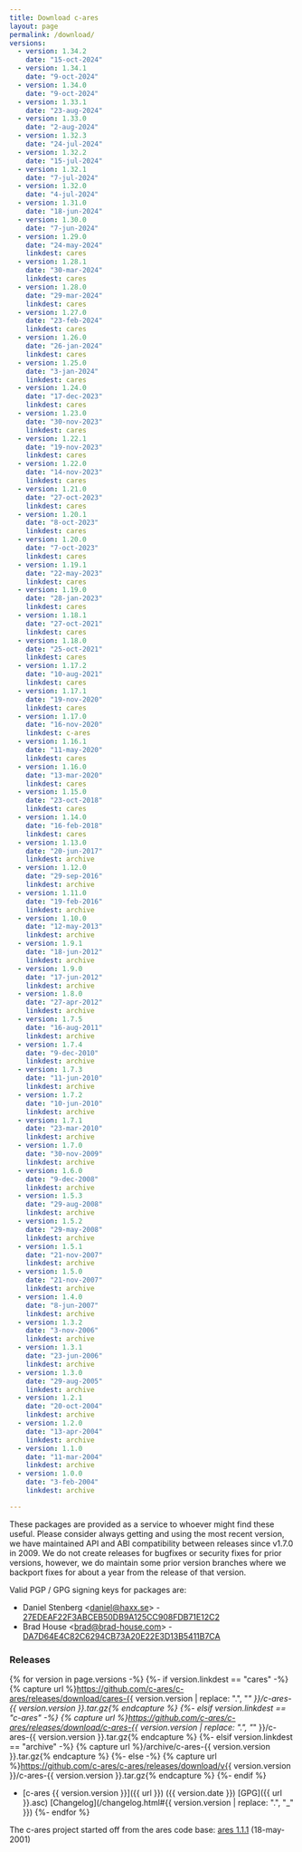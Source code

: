 ```yaml
---
title: Download c-ares
layout: page
permalink: /download/
versions:
  - version: 1.34.2
    date: "15-oct-2024"
  - version: 1.34.1
    date: "9-oct-2024"
  - version: 1.34.0
    date: "9-oct-2024"
  - version: 1.33.1
    date: "23-aug-2024"
  - version: 1.33.0
    date: "2-aug-2024"
  - version: 1.32.3
    date: "24-jul-2024"
  - version: 1.32.2
    date: "15-jul-2024"
  - version: 1.32.1
    date: "7-jul-2024"
  - version: 1.32.0
    date: "4-jul-2024"
  - version: 1.31.0
    date: "18-jun-2024"
  - version: 1.30.0
    date: "7-jun-2024"
  - version: 1.29.0
    date: "24-may-2024"
    linkdest: cares
  - version: 1.28.1
    date: "30-mar-2024"
    linkdest: cares
  - version: 1.28.0
    date: "29-mar-2024"
    linkdest: cares
  - version: 1.27.0
    date: "23-feb-2024"
    linkdest: cares
  - version: 1.26.0
    date: "26-jan-2024"
    linkdest: cares
  - version: 1.25.0
    date: "3-jan-2024"
    linkdest: cares
  - version: 1.24.0
    date: "17-dec-2023"
    linkdest: cares
  - version: 1.23.0
    date: "30-nov-2023"
    linkdest: cares
  - version: 1.22.1
    date: "19-nov-2023"
    linkdest: cares
  - version: 1.22.0
    date: "14-nov-2023"
    linkdest: cares
  - version: 1.21.0
    date: "27-oct-2023"
    linkdest: cares
  - version: 1.20.1
    date: "8-oct-2023"
    linkdest: cares
  - version: 1.20.0
    date: "7-oct-2023"
    linkdest: cares
  - version: 1.19.1
    date: "22-may-2023"
    linkdest: cares
  - version: 1.19.0
    date: "28-jan-2023"
    linkdest: cares
  - version: 1.18.1
    date: "27-oct-2021"
    linkdest: cares
  - version: 1.18.0
    date: "25-oct-2021"
    linkdest: cares
  - version: 1.17.2
    date: "10-aug-2021"
    linkdest: cares
  - version: 1.17.1
    date: "19-nov-2020"
    linkdest: cares
  - version: 1.17.0
    date: "16-nov-2020"
    linkdest: c-ares
  - version: 1.16.1
    date: "11-may-2020"
    linkdest: cares
  - version: 1.16.0
    date: "13-mar-2020"
    linkdest: cares
  - version: 1.15.0
    date: "23-oct-2018"
    linkdest: cares
  - version: 1.14.0
    date: "16-feb-2018"
    linkdest: cares
  - version: 1.13.0
    date: "20-jun-2017"
    linkdest: archive
  - version: 1.12.0
    date: "29-sep-2016"
    linkdest: archive
  - version: 1.11.0
    date: "19-feb-2016"
    linkdest: archive
  - version: 1.10.0
    date: "12-may-2013"
    linkdest: archive
  - version: 1.9.1
    date: "18-jun-2012"
    linkdest: archive
  - version: 1.9.0
    date: "17-jun-2012"
    linkdest: archive
  - version: 1.8.0
    date: "27-apr-2012"
    linkdest: archive
  - version: 1.7.5
    date: "16-aug-2011"
    linkdest: archive
  - version: 1.7.4
    date: "9-dec-2010"
    linkdest: archive
  - version: 1.7.3
    date: "11-jun-2010"
    linkdest: archive
  - version: 1.7.2
    date: "10-jun-2010"
    linkdest: archive
  - version: 1.7.1
    date: "23-mar-2010"
    linkdest: archive
  - version: 1.7.0
    date: "30-nov-2009"
    linkdest: archive
  - version: 1.6.0
    date: "9-dec-2008"
    linkdest: archive
  - version: 1.5.3
    date: "29-aug-2008"
    linkdest: archive
  - version: 1.5.2
    date: "29-may-2008"
    linkdest: archive
  - version: 1.5.1
    date: "21-nov-2007"
    linkdest: archive
  - version: 1.5.0
    date: "21-nov-2007"
    linkdest: archive
  - version: 1.4.0
    date: "8-jun-2007"
    linkdest: archive
  - version: 1.3.2
    date: "3-nov-2006"
    linkdest: archive
  - version: 1.3.1
    date: "23-jun-2006"
    linkdest: archive
  - version: 1.3.0
    date: "29-aug-2005"
    linkdest: archive
  - version: 1.2.1
    date: "20-oct-2004"
    linkdest: archive
  - version: 1.2.0
    date: "13-apr-2004"
    linkdest: archive
  - version: 1.1.0
    date: "11-mar-2004"
    linkdest: archive
  - version: 1.0.0
    date: "3-feb-2004"
    linkdest: archive

---
```


These packages are provided as a service to whoever might find these useful. Please consider always getting and using the most recent version, we have maintained API and ABI compatibility between releases since v1.7.0 in 2009. We do not create releases for bugfixes or security fixes for prior versions, however, we do maintain some prior version branches where we backport fixes for about a year from the release of that version.

Valid PGP / GPG signing keys for packages are:

 - Daniel Stenberg &lt;daniel@haxx.se&gt; - [27EDEAF22F3ABCEB50DB9A125CC908FDB71E12C2](https://keyserver.ubuntu.com/pks/lookup?op=get&search=0x27edeaf22f3abceb50db9a125cc908fdb71e12c2)
 - Brad House &lt;brad@brad-house.com&gt; - [DA7D64E4C82C6294CB73A20E22E3D13B5411B7CA](https://keyserver.ubuntu.com/pks/lookup?op=get&search=0xda7d64e4c82c6294cb73a20e22e3d13b5411b7ca)

### Releases

{% for version in page.versions -%}
  {%- if version.linkdest == "cares" -%}
    {% capture url %}https://github.com/c-ares/c-ares/releases/download/cares-{{ version.version | replace: ".", "_" }}/c-ares-{{ version.version }}.tar.gz{% endcapture %}
  {%- elsif version.linkdest == "c-ares" -%}
    {% capture url %}https://github.com/c-ares/c-ares/releases/download/c-ares-{{ version.version | replace: ".", "_" }}/c-ares-{{ version.version }}.tar.gz{% endcapture %}
  {%- elsif version.linkdest == "archive" -%}
    {% capture url %}/archive/c-ares-{{ version.version }}.tar.gz{% endcapture %}
  {%- else -%}
    {% capture url %}https://github.com/c-ares/c-ares/releases/download/v{{ version.version }}/c-ares-{{ version.version }}.tar.gz{% endcapture %}
  {%- endif %}
- [c-ares {{ version.version }}]({{ url }}) ({{ version.date }}) [GPG]({{ url }}.asc) [Changelog](/changelog.html#{{ version.version | replace: ".", "_" }})
{%- endfor %}


The c-ares project started off from the ares code base: <a href="/archive/ares-1.1.1.tar.gz">ares 1.1.1</a> (18-may-2001)
